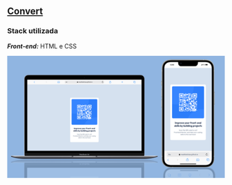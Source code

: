 ## [Convert](../qr-code/)
### Stack utilizada
***Front-end:*** HTML e CSS

<a href="https://maahbatistaa.github.io/frontend-challenges/qr-code/" target="_blank">
  <img src="./images/qr-code.png" />
</a>
